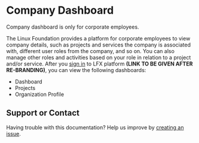 # Company Dashboard

Company dashboard is only for corporate employees.

The Linux Foundation provides a platform for corporate employees to view company details, such as projects and services the company is associated with, different user roles from the company, and so on. You can also manage other roles and activities based on your role in relation to a project and/or service. After you [sign in](../../sso/sign-in/) to LFX platform **\(LINK TO BE GIVEN AFTER RE-BRANDING\)**, you can view the following dashboards:

* Dashboard
* Projects
* Organization Profile

## Support or Contact

Having trouble with this documentation? Help us improve by [creating an issue](https://github.com/communitybridge/docs/issues).

